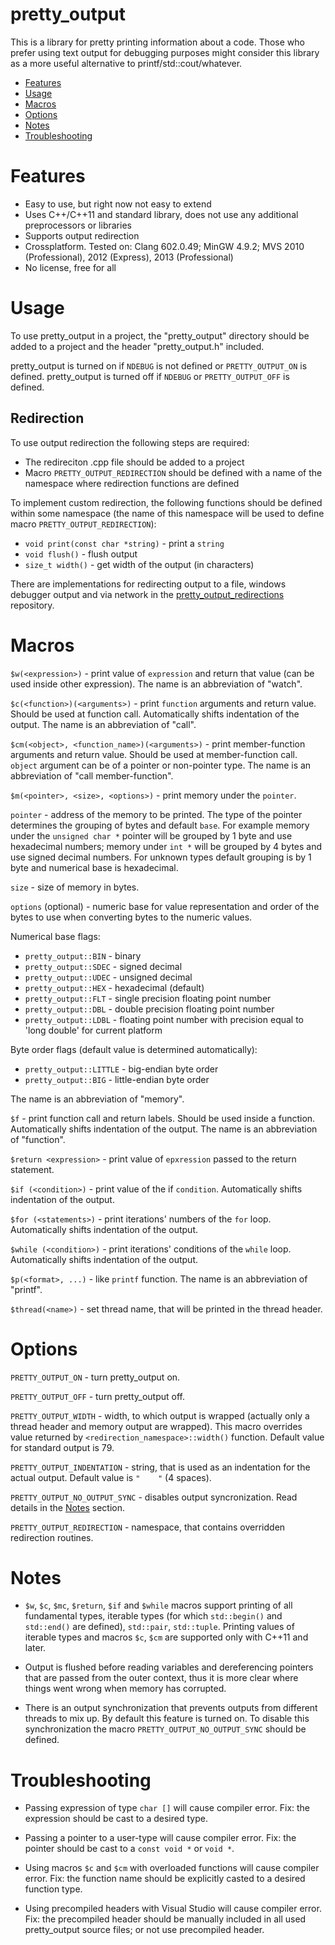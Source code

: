 # pretty_output

This is a library for pretty printing information about a code. Those who prefer using text output for debugging purposes might consider this library as a more useful alternative to printf/std::cout/whatever.



- [Features](#features)
- [Usage](#usage)
- [Macros](#macros)
- [Options](#options)
- [Notes](#notes)
- [Troubleshooting](#troubleshooting)



# Features

* Easy to use, but right now not easy to extend
* Uses C++/C++11 and standard library, does not use any additional preprocessors or libraries
* Supports output redirection
* Crossplatform. Tested on: Clang 602.0.49; MinGW 4.9.2; MVS 2010 (Professional), 2012 (Express), 2013 (Professional)
* No license, free for all



# Usage

To use pretty_output in a project, the "pretty_output" directory should be added to a project and the header "pretty_output.h" included.

pretty_output is turned on if `NDEBUG` is not defined or `PRETTY_OUTPUT_ON` is defined. pretty_output is turned off if `NDEBUG` or `PRETTY_OUTPUT_OFF` is defined.


## Redirection

To use output redirection the following steps are required:
* The redireciton .cpp file should be added to a project
* Macro `PRETTY_OUTPUT_REDIRECTION` should be defined with a name of the namespace where redirection functions are defined

To implement custom redirection, the following functions should be defined within some namespace (the name of this namespace will be used to define macro `PRETTY_OUTPUT_REDIRECTION`):
* `void print(const char *string)` - print a `string`
* `void flush()` - flush output
* `size_t width()` - get width of the output (in characters)

There are implementations for redirecting output to a file, windows debugger output and via network in the [pretty_output_redirections](https://github.com/shrpnsld/pretty_output_redirections) repository.



# Macros

`$w(<expression>)` - print value of `expression` and return that value (can be used inside other expression).
The name is an abbreviation of "watch".

`$c(<function>)(<arguments>)` - print `function` arguments and return value. Should be used at function call. Automatically shifts indentation of the output.
The name is an abbreviation of "call".

`$cm(<object>, <function_name>)(<arguments>)` - print member-function arguments and return value. Should be used at member-function call. `object` argument can be of a pointer or non-pointer type.
The name is an abbreviation of "call member-function".

`$m(<pointer>, <size>, <options>)` - print memory under the `pointer`.

`pointer` - address of the memory to be printed. The type of the pointer determines the grouping of bytes and default `base`. For example memory under the `unsigned char *` pointer will be grouped by 1 byte and use hexadecimal numbers; memory under `int *` will be grouped by 4 bytes and use signed decimal numbers. For unknown types default grouping is by 1 byte and numerical base is hexadecimal.

`size` - size of memory in bytes.

`options` (optional) - numeric base for value representation and order of the bytes to use when converting bytes to the numeric values.

Numerical base flags:
* `pretty_output::BIN` - binary
* `pretty_output::SDEC` - signed decimal
* `pretty_output::UDEC` - unsigned decimal
* `pretty_output::HEX` - hexadecimal (default)
* `pretty_output::FLT` - single precision floating point number
* `pretty_output::DBL` - double precision floating point number
* `pretty_output::LDBL` - floating point number with precision equal to 'long double' for current platform

Byte order flags (default value is determined automatically):
* `pretty_output::LITTLE` - big-endian byte order
* `pretty_output::BIG` - little-endian byte order

The name is an abbreviation of "memory".

`$f` - print function call and return labels. Should be used inside a function. Automatically shifts indentation of the output.
The name is an abbreviation of "function".

`$return <expression>` - print value of `epxression` passed to the return statement.

`$if (<condition>)` - print value of the if `condition`. Automatically shifts indentation of the output.

`$for (<statements>)` - print iterations' numbers of the `for` loop. Automatically shifts indentation of the output.

`$while (<condition>)` - print iterations' conditions of the `while` loop. Automatically shifts indentation of the output.

`$p(<format>, ...)` - like `printf` function. The name is an abbreviation of "printf".

`$thread(<name>)` - set thread name, that will be printed in the thread header.



# Options

`PRETTY_OUTPUT_ON` - turn pretty_output on.

`PRETTY_OUTPUT_OFF` - turn pretty_output off.

`PRETTY_OUTPUT_WIDTH` - width, to which output is wrapped (actually only a thread header and memory output are wrapped). This macro overrides value returned by `<redirection_namespace>::width()` function. Default value for standard output is 79.

`PRETTY_OUTPUT_INDENTATION` - string, that is used as an indentation for the actual output. Default value is `"    "` (4 spaces).

`PRETTY_OUTPUT_NO_OUTPUT_SYNC` - disables output syncronization. Read details in the [Notes](#notes) section.

`PRETTY_OUTPUT_REDIRECTION` - namespace, that contains overridden redirection routines.



# Notes

* `$w`, `$c`, `$mc`, `$return`, `$if` and `$while` macros support printing of all fundamental types, iterable types (for which `std::begin()` and `std::end()` are defined), `std::pair`, `std::tuple`. Printing values of iterable types and macros `$c`, `$cm` are supported only with C++11 and later.

* Output is flushed before reading variables and dereferencing pointers that are passed from the outer context, thus it is more clear where things went wrong when memory has corrupted.

* There is an output synchronization that prevents outputs from different threads to mix up. By default this feature is turned on. To disable this synchronization the macro `PRETTY_OUTPUT_NO_OUTPUT_SYNC` should be defined.



# Troubleshooting

* Passing expression of type `char []` will cause compiler error. Fix: the expression should be cast to a desired type.

* Passing a pointer to a user-type will cause compiler error. Fix: the pointer should be cast to a `const void *` or `void *`.

* Using macros `$c` and `$cm` with overloaded functions will cause compiler error. Fix: the function name should be explicitly casted to a desired function type.

* Using precompiled headers with Visual Studio will cause compiler error. Fix: the precompiled header should be manually included in all used pretty_output source files; or not use precompiled header.

